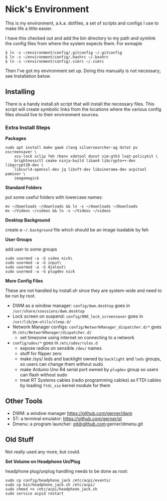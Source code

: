 # Nick's Environment

This is my environment, a.k.a. dotfiles, a set of scripts and configs I use to make life a little easier.

I have this checked out and add the bin directory to my path and symlink the config files from where the system expects them.  For exmaple

	$ ln -s ~/environment/config/.gitconfig ~/.gitconfig
	$ ln -s ~/environment/config/.bashrc ~/.bashrc
	$ ln -s ~/environment/config/.vimrc ~/.vimrc

Then I've got my environment set up. Doing this manually is not necessary; see Installation below.

## Installing

There is a handy install.sh script that will install the necessary files.  This script will create symbolic links from the locations where the various config files should live to their environment sources.

### Extra Install Steps

**Packages**

```
sudo apt install make gawk clang silversearcher-ag dstat pv xscreensaver \
    xss-lock xclip feh rbenv xdotool dunst vim-gtk3 lxqt-policykit \
    brightnessctl cmake ninja-build libao4 libcrypto++-dev libgcrypt20-dev \
    libcurl4-openssl-dev jq libxft-dev libxinerama-dev acpitool pamixer \
    imagemagick
```

**Standard Folders**

put some useful folders with lowercase names:
```
mv ~/Downloads ~/downloads && ln -s ~/downloads ~/Downloads
mv ~/Videos ~/videos && ln -s ~/Videos ~/videos
```

**Desktop Background**

create a `~/.background` file which should be an image loadable by feh

**User Groups**

add user to some groups
```
sudo usermod -a -G video nick\
sudo usermod -a -G input\
sudo usermod -a -G dialout\
sudo usermod -a -G plugdev nick
```

**More Config Files**

These are not handled by install.sh since they are system-wide and need to be
run by root.

* DWM as a window manager: `config/dwm.desktop` goes in `/usr/share/xsessions/dwm.desktop`
* Lock screen on suspend: `config/000_lock_screensaver` goes in `/usr/lib/pm-utils/sleep.d/`
* Network Manager configs: `config/NetworkManager_dispatcher.d/*` goes in `/etc/NetworkManager/dispatcher.d/`
  * set timezone using internet on connecting to a network
* `config/udev/*` goes in `/etc/udev/rules.d`
  * expose radios on sensible `/dev/` names
  * stuff for flipper zero
  * make /sys/ leds and backlight owned by `backlight` and `leds` groups, so users can change them without sudo
  * make Arduino Uno R4 serial port owned by `plugdev` group so users can flash without sudo
  * treat RT Systems cables (radio programming cables) as FTDI cables by loading `ftdi_sio` kernel module for them

## Other Tools

* DWM: a window manager https://github.com/gerner/dwm
* ST: a terminal emulator: https://github.com/gerner/st
* Dmenu: a program launcher: git@github.com:gerner/dmenu.git

## Old Stuff

Not really used any more, but could.

**Set Volume on Headphone Un/Plug**

headphone plug/unplug handling needs to be done as root:

```
sudo cp config/headphone_jack /etc/acpi/events/
sudo cp bin/headphone_jack.sh /etc/acpi/
sudo chmod +x /etc/acpi/headphone_jack.sh
sudo service acpid restart
```

